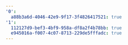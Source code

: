 ```yaml
---
'0':
  a88b3a6d-4046-42e9-9f17-3f4826417521: true
'1':
  112127d9-bef3-4bf9-958a-df8a2f4b78bb: true
  e945016a-f007-4c07-8713-229de5fffadc: true
---
```

